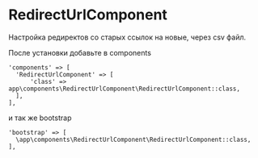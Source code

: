 # RedirectUrlComponent

Настройка редиректов со старых ссылок на новые, через csv файл.

После установки добавьте в components

```
'components' => [
  'RedirectUrlComponent' => [
      'class' => app\components\RedirectUrlComponent\RedirectUrlComponent::class,
  ],
],
```

и так же bootstrap

```
'bootstrap' => [
  \app\components\RedirectUrlComponent\RedirectUrlComponent::class,
],
```
